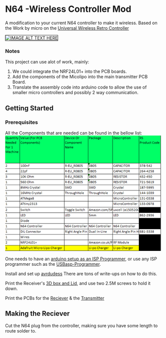 # N64 -Wireless Controller Mod
A modification to your current N64 controller to make it wireless. Based on the Work by micro on the [Universal Wireless Retro Controller](https://nfggames.com/forum2/index.php?topic=5180.0)

<a href="http://www.youtube.com/shorts/WrgqsBNa95k" target="_blank"><img src="http://img.youtube.com/vi/WrgqsBNa95k/0.jpg" 
alt="IMAGE ALT TEXT HERE" width="960" height="540" border="1" /></a>

### Notes
This project can use alot of work, mainly:
1. We could integrate the NRF24L01+ into the PCB boards.
2. Add the components of the Micolipo into the main transmitter PCB Board.
3. Translate the assembly code into arduino code to allow the use of smaller micro comtrollers and possibly 2 way communication.

## Getting Started
### Prerequisites
All the Components that are needed can be found in the bellow list:
<img src="Extra/PartsList.png"> 

One needs to have an [arduino setup as an ISP Programmer](https://docs.arduino.cc/built-in-examples/arduino-isp/ArduinoISP), or use any ISP programmer such as the [USBasp-Programmer](https://hobbycomponents.com/usb-interface/841-usbasp-avr-programmer-adaptor).

Install and set up [avrdudess](https://avrdudess.software.informer.com/2.4/) There are tons of write-ups on how to do this.

Print the Receiver's [3D box and Lid](https://github.com/saifsabban/N64-WirelessControllerMod/tree/master/3D-PrintableCase), and use two 2.5M screws to hold it down.

Print the PCBs for the [Reciever](https://github.com/saifsabban/N64-WirelessControllerMod/blob/master/N64_Receiver/N64_Receiver_PCB/N64_RX_GerberV2.1.zip) & the [Transmitter](https://github.com/saifsabban/N64-WirelessControllerMod/blob/master/N64_Transmitter/N64_Transmitter_PCB/N64_Tx_V4.0_Gerber.zip)

## Making the Reciever

Cut the N64 plug from the controller, making sure you have some length to route solder to.